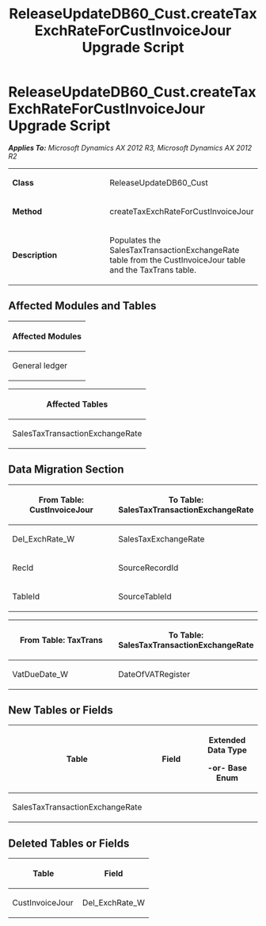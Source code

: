 ﻿---
title: ReleaseUpdateDB60_Cust.createTaxExchRateForCustInvoiceJour Upgrade Script
TOCTitle: ReleaseUpdateDB60_Cust.createTaxExchRateForCustInvoiceJour Upgrade Script
ms:assetid: 0904e8cb-6eb0-2816-8e06-4ce50db1b606
ms:mtpsurl: https://msdn.microsoft.com/en-us/library/JJ684800(v=AX.60)
ms:contentKeyID: 49706496
ms.date: 05/18/2015
mtps_version: v=AX.60
---

# ReleaseUpdateDB60\_Cust.createTaxExchRateForCustInvoiceJour Upgrade Script 


_**Applies To:** Microsoft Dynamics AX 2012 R3, Microsoft Dynamics AX 2012 R2_

<table>
<colgroup>
<col style="width: 50%" />
<col style="width: 50%" />
</colgroup>
<tbody>
<tr class="odd">
<td><p><strong>Class</strong></p></td>
<td><p>ReleaseUpdateDB60_Cust</p></td>
</tr>
<tr class="even">
<td><p><strong>Method</strong></p></td>
<td><p>createTaxExchRateForCustInvoiceJour</p></td>
</tr>
<tr class="odd">
<td><p><strong>Description</strong></p></td>
<td><p>Populates the SalesTaxTransactionExchangeRate table from the CustInvoiceJour table and the TaxTrans table.</p></td>
</tr>
</tbody>
</table>


## Affected Modules and Tables

<table>
<colgroup>
<col style="width: 100%" />
</colgroup>
<thead>
<tr class="header">
<th><p>Affected Modules</p></th>
</tr>
</thead>
<tbody>
<tr class="odd">
<td><p>General ledger</p></td>
</tr>
</tbody>
</table>


<table>
<colgroup>
<col style="width: 100%" />
</colgroup>
<thead>
<tr class="header">
<th><p>Affected Tables</p></th>
</tr>
</thead>
<tbody>
<tr class="odd">
<td><p>SalesTaxTransactionExchangeRate</p></td>
</tr>
</tbody>
</table>


## Data Migration Section

<table>
<colgroup>
<col style="width: 50%" />
<col style="width: 50%" />
</colgroup>
<thead>
<tr class="header">
<th><p>From Table: CustInvoiceJour</p></th>
<th><p>To Table: SalesTaxTransactionExchangeRate</p></th>
</tr>
</thead>
<tbody>
<tr class="odd">
<td><p>Del_ExchRate_W</p></td>
<td><p>SalesTaxExchangeRate</p></td>
</tr>
<tr class="even">
<td><p>RecId</p></td>
<td><p>SourceRecordId</p></td>
</tr>
<tr class="odd">
<td><p>TableId</p></td>
<td><p>SourceTableId</p></td>
</tr>
</tbody>
</table>


<table>
<colgroup>
<col style="width: 50%" />
<col style="width: 50%" />
</colgroup>
<thead>
<tr class="header">
<th><p>From Table: TaxTrans</p></th>
<th><p>To Table: SalesTaxTransactionExchangeRate</p></th>
</tr>
</thead>
<tbody>
<tr class="odd">
<td><p>VatDueDate_W</p></td>
<td><p>DateOfVATRegister</p></td>
</tr>
</tbody>
</table>


## New Tables or Fields

<table>
<colgroup>
<col style="width: 33%" />
<col style="width: 33%" />
<col style="width: 33%" />
</colgroup>
<thead>
<tr class="header">
<th><p>Table</p></th>
<th><p>Field</p></th>
<th><p>Extended Data Type</p>
<p>-or- Base Enum</p></th>
</tr>
</thead>
<tbody>
<tr class="odd">
<td><p>SalesTaxTransactionExchangeRate</p></td>
<td><p></p></td>
<td><p></p></td>
</tr>
</tbody>
</table>


## Deleted Tables or Fields

<table>
<colgroup>
<col style="width: 50%" />
<col style="width: 50%" />
</colgroup>
<thead>
<tr class="header">
<th><p>Table</p></th>
<th><p>Field</p></th>
</tr>
</thead>
<tbody>
<tr class="odd">
<td><p>CustInvoiceJour</p></td>
<td><p>Del_ExchRate_W</p></td>
</tr>
</tbody>
</table>

  


